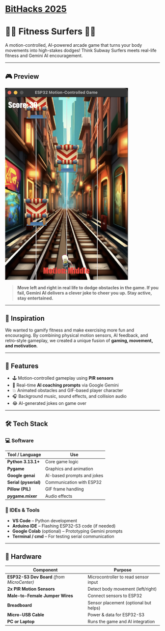 # [BitHacks 2025](https://devpost.com/software/fitness-surfers)

# 🏃‍♂️ Fitness Surfers 🏄‍♀️  
A motion-controlled, AI-powered arcade game that turns your body movements into high-stakes dodges! Think Subway Surfers meets real-life fitness and Gemini AI encouragement.

---

## 🎮 Preview

<img src="src/assets/preview.png" alt="Gameplay Preview" width="400"/>

> **Move left and right in real life to dodge obstacles in the game. If you fail, Gemini AI delivers a clever joke to cheer you up. Stay active, stay entertained.**

---

## 🧠 Inspiration

We wanted to gamify fitness and make exercising more fun and encouraging. By combining physical motion sensors, AI feedback, and retro-style gameplay, we created a unique fusion of **gaming, movement, and motivation**.

---

## 🚀 Features

- 🕹️ Motion-controlled gameplay using **PIR sensors**
- 🧠 Real-time **AI coaching prompts** via Google Gemini
- 💥 Animated obstacles and GIF-based player character
- 🎧 Background music, sound effects, and collision audio
- 😂 AI-generated jokes on game over

---

## 🛠️ Tech Stack

### 💻 Software
| Tool / Language | Use |
|-----------------|-----|
| **Python 3.13.1+** | Core game logic |
| **Pygame** | Graphics and animation |
| **Google genai** | AI-based prompts and jokes |
| **Serial (pyserial)** | Communication with ESP32 |
| **Pillow (PIL)** | GIF frame handling |
| **pygame.mixer** | Audio effects |

### 🧰 IDEs & Tools
- **VS Code** – Python development
- **Arduino IDE** – Flashing ESP32-S3 code (if needed)
- **Google Colab** (optional) – Prototyping Gemini prompts
- **Terminal / cmd** – For testing serial communication

---

## 🔩 Hardware

| Component | Purpose |
|----------|---------|
| **ESP32-S3 Dev Board** *(from MicroCenter)* | Microcontroller to read sensor input |
| **2x PIR Motion Sensors** | Detect body movement (left/right) |
| **Male-to-Female Jumper Wires** | Connect sensors to ESP32 |
| **Breadboard** | Sensor placement (optional but helps) |
| **Micro-USB Cable** | Power & data for ESP32-S3 |
| **PC or Laptop** | Runs the game and AI integration |

